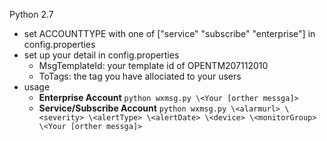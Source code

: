 
Python 2.7

- set ACCOUNTTYPE with one of ["service"  "subscribe"  "enterprise"] in config.properties
- set up your detail in config.properties
	- MsgTemplateId:  your template id of OPENTM207112010
	- ToTags: the tag you have allociated to your users
- usage
	- __Enterprise Account__ `python wxmsg.py \<Your [orther messga]>`
	- __Service/Subscribe Account__  `python wxmsg.py \<alarmurl> \<severity> \<alertType> \<alertDate> \<device> \<monitorGroup> \<Your [orther messga]>`
